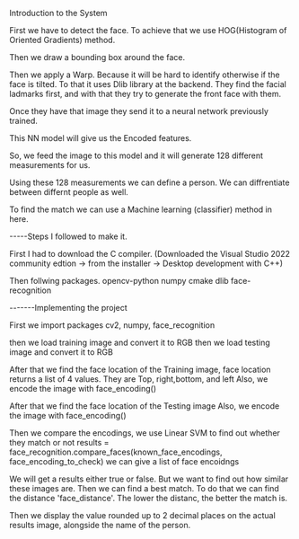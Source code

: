 Introduction to the System

First we have to detect the face. To achieve that we use HOG(Histogram of Oriented Gradients) method.

Then we draw a bounding box around the face.

Then we apply a Warp. Because it will be hard to identify otherwise if the face is tilted. To that it uses Dlib library at the backend. 
    They find the facial ladmarks first, and with that they try to generate the front face with them.

Once they have that image they send it to a neural network previously trained.

This NN model will give us the Encoded features.

So, we feed the image to this model and it will generate 128 different measurements for us.

Using these 128 measurements we can define a person. We can diffrentiate between differnt people as well.

To find the match we can use a Machine learning (classifier) method in here.

-----Steps I followed to make it.

First I had to download the C compiler. (Downloaded the Visual Studio 2022 community edtion -> from the installer -> Desktop development with C++)

Then follwing packages.
    opencv-python
    numpy
    cmake
    dlib
    face-recognition

-------Implementing the project

First we import packages cv2, numpy, face_recognition

then we load training image and convert it to RGB
then we load testing image and convert it to RGB

After that we find the face location of the Training image, face location returns a list of 4 values. They are Top, right,bottom, and left
Also, we encode the image with face_encoding()

After that we find the face location of the Testing image
Also, we encode the image with face_encoding()

Then we compare the encodings, we use Linear SVM to find out whether they match or not
results = face_recognition.compare_faces(known_face_encodings, face_encoding_to_check) we can give a list of face encoidngs

We will get a results either true or false. But we want to find out how similar these images are. Then we can find a best match. To do that we can find the distance 'face_distance'. The lower the distanc, the better the match is.

Then we display the value rounded up to 2 decimal places on the actual results image, alongside the name of the person.



